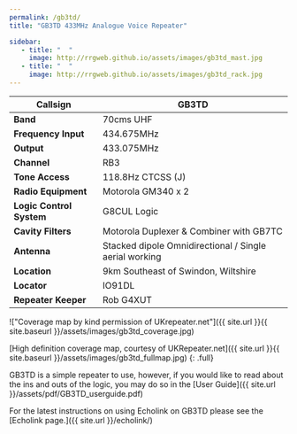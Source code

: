 ```yaml
---
permalink: /gb3td/
title: "GB3TD 433MHz Analogue Voice Repeater"

sidebar:
   - title: "  "
     image: http://rrgweb.github.io/assets/images/gb3td_mast.jpg
   - title: "  "
     image: http://rrgweb.github.io/assets/images/gb3td_rack.jpg
---
```


|**Callsign**|**GB3TD**|
|---|---|
|**Band**|70cms UHF|
|**Frequency	Input**| 434.675MHz|
|**Output**| 433.075MHz|
|**Channel**|	RB3|
|**Tone Access**|	118.8Hz CTCSS (J)|
|**Radio Equipment**| Motorola GM340 x 2|
|**Logic Control System**|G8CUL Logic|
|**Cavity Filters**|Motorola Duplexer & Combiner with GB7TC|
|**Antenna**|Stacked dipole Omnidirectional / Single aerial working|
|**Location**|9km Southeast of Swindon, Wiltshire|
|**Locator**|	IO91DL|
|**Repeater Keeper**|Rob G4XUT|

!["Coverage map by kind permission of UKrepeater.net"]({{ site.url }}{{ site.baseurl }}/assets/images/gb3td_coverage.jpg)

[High definition coverage map, courtesy of UKRepeater.net]({{ site.url }}{{ site.baseurl }}/assets/images/gb3td_fullmap.jpg)
{: .full}

GB3TD is a simple repeater to use, however, if you would like to read about the ins and outs of the logic, you may do so in the [User Guide]({{ site.url }}/assets/pdf/GB3TD_userguide.pdf)

For the latest instructions on using Echolink on GB3TD please see the [Echolink page.]({{ site.url }}/echolink/)
